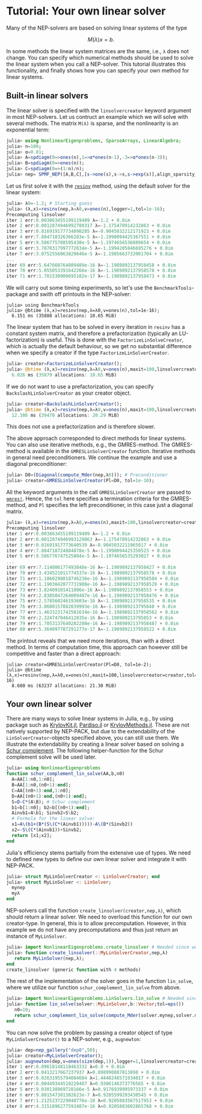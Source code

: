 # Tutorial: Your own linear solver

Many of the NEP-solvers are based on solving linear systems of
the type
```math
M(λ)x=b.
```
In some methods the linear system matrices are the same, i.e., `λ` does not
change.
You can specify which numerical methods should be used to solve the linear system when you call a
NEP-solver. This tutorial illustrates this functionality,
and finally shows how you can specify your own method for linear systems.

## Built-in linear solvers

The linear solver is specified with the `linsolvercreator` keyword argument
in most NEP-solvers.
Let us contruct an example which we will solve with several methods.
The matrix `M(λ)` is sparse, and the nonlinearity is an exponential term:
```julia
julia> using NonlinearEigenproblems, SparseArrays, LinearAlgebra;
julia> n=100;
julia> α=0.01;
julia> A=spdiagm(0=>ones(n),1=>α*ones(n-1),-3=>α*ones(n-3));
julia> B=spdiagm(0=>ones(n));
julia> C=spdiagm(0=>(1:n)/n);
julia> nep= SPMF_NEP([A,B,C],[s->one(s),s->s,s->exp(s)],align_sparsity_patterns=true);
```
Let us first solve it with the  [`resinv`](@ref) method, using the default solver for the linear system:
```julia
julia> λ0=-1.2; # Starting guess
julia> (λ,x)=resinv(nep,λ=λ0,v=ones(n),logger=1,tol=1e-16);
Precomputing linsolver
iter 1 err:0.003863455199119409 λ=-1.2 + 0.0im
iter 2 err:0.0012874946992780317 λ=-1.175478914232863 + 0.0im
iter 3 err:0.016919177734890205 λ=-0.9045032212171923 + 0.0im
iter 4 err:7.884718326366283e-5 λ=-1.1998094425367551 + 0.0im
iter 5 err:9.586775788595438e-5 λ=-1.1974656536889654 + 0.0im
iter 6 err:3.7870317997772634e-5 λ=-1.1994205846695276 + 0.0im
iter 7 err:3.0752556063829646e-5 λ=-1.1985663733901704 + 0.0im
...
iter 69 err:5.647660764089489e-16 λ=-1.1989892137958458 + 0.0im
iter 70 err:5.055053391642266e-16 λ=-1.1989892137958578 + 0.0im
iter 71 err:1.781530900695102e-17 λ=-1.1989892137958473 + 0.0im
```
We will carry out some timing experiments, so let's
use the `BenchmarkTools`-package and swith off printouts in
the NEP-solver:
```julia-repl
julia> using BenchmarkTools
julia> @btime (λ,x)=resinv(nep,λ=λ0,v=ones(n),tol=1e-16);
  6.151 ms (35888 allocations: 10.65 MiB)
```
The linear system that has to be solved in every iteration
in `resinv` has a constant system matrix, and
therefore a prefactorization (typically an LU-factorization)
is useful. This is done with the `FactorizeLinSolveCreator`,
which is actually the default behaviour, so we
get no substantial difference when we specify
a creator if the type `FactorizeLinSolverCreator`.
```julia
julia> creator=FactorizeLinSolverCreator();
julia> @btime (λ,x)=resinv(nep,λ=λ0,v=ones(n),maxit=100,linsolvercreator=creator);
  6.026 ms (35879 allocations: 10.65 MiB)
```
If we do not want to use a prefactorization, you can specify
`BackslashLinSolverCreator` as your creator object.
```julia
julia> creator=BackslashLinSolverCreator();
julia> @btime (λ,x)=resinv(nep,λ=λ0,v=ones(n),maxit=100,linsolvercreator=creator);
  12.386 ms (39470 allocations: 20.29 MiB)
```
This does not use a prefactorization and is therefore slower.


The above approach corresponded to direct methods for linear systems.
You can also use iterative methods, e.g., the GMRES-method.
The GMRES-method is available in the `GMRESLinSolverCreator`
function. Iterative methods in general need preconditioners.
We continue the example and use a diagonal preconditioner:
```julia
julia> D0=(Diagonal(compute_Mder(nep,λ0))); # Preconditioner
julia> creator=GMRESLinSolverCreator(Pl=D0, tol=1e-10);
```
All the keyword arguments in the call `GMRESLinSolverCreator`
are passed to
[`gmres!`](https://juliamath.github.io/IterativeSolvers.jl/stable/linear_systems/gmres/).
Hence, the `tol` here  specifies a termination criteria for the GMRES-method,
and `Pl` specifies the left preconditioner, in this case just a diagonal matrix.
```julia
julia> (λ,x)=resinv(nep,λ=λ0,v=ones(n),maxit=100,linsolvercreator=creator,logger=1,tol=1e-16)
Precomputing linsolver
iter 1 err:0.003863455199119409 λ=-1.2 + 0.0im
iter 2 err:0.0012874946993129863 λ=-1.175478914232863 + 0.0im
iter 3 err:0.01691917773640539 λ=-0.9045032211965017 + 0.0im
iter 4 err:7.884718724884878e-5 λ=-1.1998094425350523 + 0.0im
iter 5 err:9.586776747525804e-5 λ=-1.1974656535293027 + 0.0im
...
iter 69 err:7.114086177493848e-16 λ=-1.1989892137958427 + 0.0im
iter 70 err:3.434521011774537e-16 λ=-1.1989892137958578 + 0.0im
iter 71 err:1.1060298018746236e-16 λ=-1.1989892137958504 + 0.0im
iter 72 err:1.1903842077731908e-16 λ=-1.1989892137958529 + 0.0im
iter 73 err:3.82409101411086e-16 λ=-1.1989892137958553 + 0.0im
iter 74 err:2.8385047264009487e-16 λ=-1.1989892137958476 + 0.0im
iter 75 err:2.578560246193603e-16 λ=-1.1989892137958535 + 0.0im
iter 76 err:3.8680157882039993e-16 λ=-1.198989213795848 + 0.0im
iter 77 err:1.4633231742581634e-16 λ=-1.1989892137958562 + 0.0im
iter 78 err:2.324747046412835e-16 λ=-1.198989213795853 + 0.0im
iter 79 err:1.7053137640282208e-16 λ=-1.1989892137958487 + 0.0im
iter 80 err:5.364097787291277e-17 λ=-1.1989892137958522 + 0.0im
```
The printout reveals that we need more iterations, than with a
direct method. In terms of computation
time, this approach can however still be competitive
and faster than a direct approach:
```julia-repl
julia> creator=GMRESLinSolverCreator(Pl=D0, tol=1e-2);
julia> @btime (λ,x)=resinv(nep,λ=λ0,v=ones(n),maxit=100,linsolvercreator=creator,tol=1e-16)
  8.680 ms (63237 allocations: 21.30 MiB)
```

## Your own linear solver

There are many ways to solve linear systems in Julia, e.g.,
by using package such as [KrylovKit.jl](https://github.com/Jutho/KrylovKit.jl),
[Pardiso.jl](https://github.com/JuliaSparse/Pardiso.jl)
or [KrylovMethods.jl](https://github.com/JuliaInv/KrylovMethods.jl).
These are not natively supported by NEP-PACK,
but due to the extendability of the `LinSolverCreator`-objects
specified above, you can still use them.
We illustrate the extendability by creating a linear solver
based on solving a [Schur complement](https://en.wikipedia.org/wiki/Schur_complement).
The following helper-function
for the Schur complement solve will be used later. 
```julia
julia> using NonlinearEigenproblems
function schur_complement_lin_solve(AA,b,n0)
  A=AA[1:n0,1:n0];
  B=AA[1:n0,(n0+1):end];
  C=AA[(n0+1):end,1:n0];
  D=AA[(n0+1):end,(n0+1):end];
  S=D-C*(A\B); # Schur complement
  b1=b[1:n0]; b2=b[(n0+1):end];
  Ainvb1=A\b1; Sinvb2=S\b2;
  # Formula for the linear solve:
  x1=A\(b1+(B*(S\(C*(Ainvb1)))))-A\(B*(Sinvb2))
  x2=-S\(C*(Ainvb1))+Sinvb2;
  return [x1;x2];
end
```

Julia's efficiency stems partially from the extensive use of types.
We need to defined new types to define our own linear solver
and integrate it with NEP-PACK.

```julia
julia> struct MyLinSolverCreator <: LinSolverCreator; end
julia> struct MyLinSolver <: LinSolver;
  mynep
  myλ
end
```
NEP-solvers call the function `create_linsolver(creator,nep,λ)`,
which should return a linear solver. We need to overload this function
for our own creator-type.
In general, this is to allow precomputation.
However, in this example we do not have any precomputations and
thus just return an instance of `MyLinSolver`.
```julia
julia> import NonlinearEigenproblems.create_linsolver # Needed since we want overload it
julia> function create_linsolver(::MyLinSolverCreator,nep,λ)
   return MyLinSolver(nep,λ);
end
create_linsolver (generic function with 4 methods)
```
The rest of the implementation of the solver goes in the function `lin_solve`, where we
utilize our function `schur_complement_lin_solve` from above.
```julia
julia> import NonlinearEigenproblems.LinSolvers.lin_solve # Needed since we want overload it
julia> function lin_solve(solver::MyLinSolver,b::Vector;tol=eps())
   n0=10;
   return schur_complement_lin_solve(compute_Mder(solver.mynep,solver.myλ),b,n0)
end
```
You can now solve the problem by passing a creator object of type `MyLinSolverCreator()` to a
NEP-solver, e.g., `augnewton`:
```julia
julia> dep=nep_gallery("dep0",50);
julia> creator=MyLinSolverCreator();
julia> augnewton(dep,v=ones(size(dep,1)),logger=1,linsolvercreator=creator);
iter 1 err:0.09618148118463332 λ=0.0 + 0.0im
iter 2 err:0.0413217667237937 λ=0.898990887813898 + 0.0im
iter 3 err:0.02631955794084684 λ=1.4448248571934017 + 0.0im
iter 4 err:0.00449344510220487 λ=0.9306146373776565 + 0.0im
iter 5 err:9.030138969728166e-5 λ=0.9176939995973337 + 0.0im
iter 6 err:9.801547301302623e-7 λ=0.9205599293430545 + 0.0im
iter 7 err:1.2125237229048776e-10 λ=0.9205883567517953 + 0.0im
iter 8 err:4.3151896277593487e-16 λ=0.9205883602865768 + 0.0im
```
